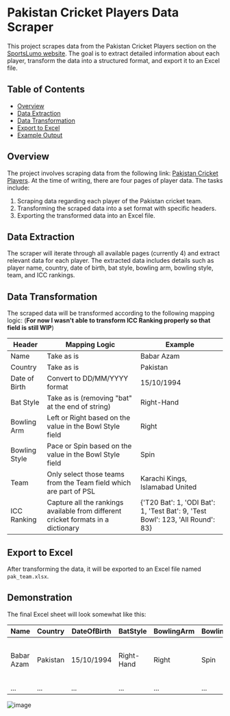 # Pakistan Cricket Players Data Scraper

This project scrapes data from the Pakistan Cricket Players section on the [SportsLumo website](https://sportslumo.com/cricket/players/country/pakistan/). The goal is to extract detailed information about each player, transform the data into a structured format, and export it to an Excel file.

## Table of Contents
- [Overview](#overview)
- [Data Extraction](#data-extraction)
- [Data Transformation](#data-transformation)
- [Export to Excel](#export-to-excel)
- [Example Output](#example-output)

## Overview
The project involves scraping data from the following link: [Pakistan Cricket Players](https://sportslumo.com/cricket/players/country/pakistan/). At the time of writing, there are four pages of player data. The tasks include:

1. Scraping data regarding each player of the Pakistan cricket team.
2. Transforming the scraped data into a set format with specific headers.
3. Exporting the transformed data into an Excel file.

## Data Extraction
The scraper will iterate through all available pages (currently 4) and extract relevant data for each player. The extracted data includes details such as player name, country, date of birth, bat style, bowling arm, bowling style, team, and ICC rankings.

## Data Transformation
The scraped data will be transformed according to the following mapping logic: (**For now I wasn't able to transform ICC Ranking properly so that field is still WIP**)

| Header        | Mapping Logic                                                | Example                                  |
|---------------|--------------------------------------------------------------|------------------------------------------|
| Name          | Take as is                                                   | Babar Azam                               |
| Country       | Take as is                                                   | Pakistan                                 |
| Date of Birth | Convert to DD/MM/YYYY format                                 | 15/10/1994                               |
| Bat Style     | Take as is (removing "bat" at the end of string)             | Right-Hand                               |
| Bowling Arm   | Left or Right based on the value in the Bowl Style field     | Right                                    |
| Bowling Style | Pace or Spin based on the value in the Bowl Style field      | Spin                                     |
| Team          | Only select those teams from the Team field which are part of PSL | Karachi Kings, Islamabad United         |
| ICC Ranking   | Capture all the rankings available from different cricket formats in a dictionary | {'T20 Bat': 1, 'ODI Bat': 1, 'Test Bat': 9, 'Test Bowl': 123, 'All Round': 83} |

## Export to Excel
After transforming the data, it will be exported to an Excel file named `pak_team.xlsx`.

## Demonstration
The final Excel sheet will look somewhat like this:

| Name       | Country  | DateOfBirth | BatStyle    | BowlingArm | BowlingStyle | PSLTeams                        | ICCRankings                                               |
|------------|----------|-------------|-------------|------------|--------------|---------------------------------|----------------------------------------------------------|
| Babar Azam | Pakistan | 15/10/1994  | Right-Hand  | Right      | Spin         | Karachi Kings, Islamabad United | {'T20 Bat': 1, 'ODI Bat': 1, 'Test Bat': 9, 'All Round': 83} |
| ...        | ...      | ...         | ...         | ...        | ...          | ...                             | ...                                                      |

![image](https://github.com/Eesha723/CricketPlayerStatsScraper/assets/81686688/fa2ab5cc-9f79-4620-b270-f3411892b075)

